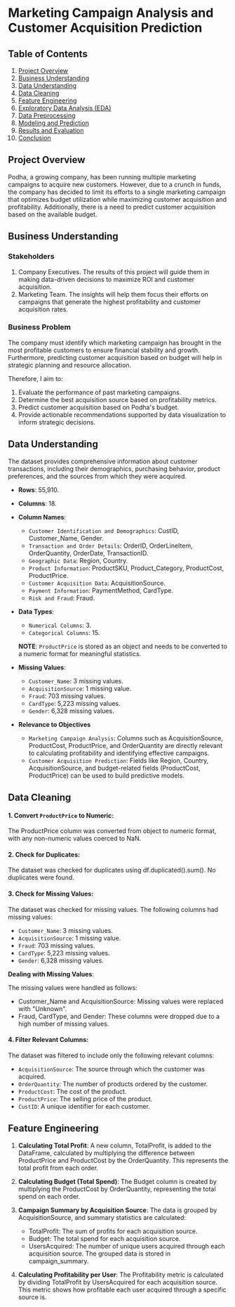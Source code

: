 # Marketing Campaign Analysis and Customer Acquisition Prediction

## Table of Contents
1. [Project Overview](#project-overview)
2. [Business Understanding](#business-understanding)
3. [Data Understanding](#data-understanding)
4. [Data Cleaning](#data-cleaning)
5. [Feature Engineering](#feature-engineering)
6. [Exploratory Data Analysis (EDA)](#exploratory-data-analysis-eda)
7. [Data Preprocessing](data-preprocessing)
8. [Modeling and Prediction](#modeling-and-prediction)
9. [Results and Evaluation](#results-and-evaluation)
10. [Conclusion](#conclusion)

## Project Overview
Podha, a growing company, has been running multiple marketing campaigns to acquire new customers. However, due to a crunch in funds, the company has decided to limit its efforts to a single marketing campaign that optimizes budget utilization while maximizing customer acquisition and profitability. Additionally, there is a need to predict customer acquisition based on the available budget.

## Business Understanding
### Stakeholders
1. Company Executives. The results of this project will guide them in making data-driven decisions to maximize ROI and customer acquisition.
2. Marketing Team. The insights will help them focus their efforts on campaigns that generate the highest profitability and customer acquisition rates.

### Business Problem
The company must identify which marketing campaign has brought in the most profitable customers to ensure financial stability and growth. Furthermore, predicting customer acquisition based on budget will help in strategic planning and resource allocation.

Therefore, I aim to:
1. Evaluate the performance of past marketing campaigns.
2. Determine the best acquisition source based on profitability metrics.
3. Predict customer acquisition based on Podha's budget.
4. Provide actionable recommendations supported by data visualization to inform strategic decisions.

## Data Understanding
The dataset provides comprehensive information about customer transactions, including their demographics, purchasing behavior, product preferences, and the sources from which they were acquired.
- **Rows**: 55,910.
- **Columns**: 18.
- **Column Names**: 
     - `Customer Identification and Demographics`: CustID, Customer_Name, Gender.
     - `Transaction and Order Details`: OrderID, OrderLineItem, OrderQuantity, OrderDate, TransactionID.
     - `Geographic Data`: Region, Country.
     - `Product Information`: ProductSKU, Product_Category, ProductCost, ProductPrice.
     - `Customer Acquisition Data`: AcquisitionSource.
     - `Payment Information`: PaymentMethod, CardType.
     - `Risk and Fraud`: Fraud.
- **Data Types**:
     - `Numerical Columns`: 3.
     - `Categorical Columns`: 15.

     **NOTE**: `ProductPrice` is stored as an object and needs to be converted to a numeric format for meaningful statistics.
- **Missing Values**:
     - `Customer_Name`: 3 missing values.
     - `AcquisitionSource`: 1 missing value.
     - `Fraud`: 703 missing values.
     - `CardType`: 5,223 missing values.
     - `Gender`: 6,328 missing values.
- **Relevance to Objectives**
     - `Marketing Campaign Analysis`: Columns such as AcquisitionSource, ProductCost, ProductPrice, and OrderQuantity are directly relevant to calculating profitability and identifying effective campaigns.
     - `Customer Acquisition Prediction`: Fields like Region, Country, AcquisitionSource, and budget-related fields (ProductCost, ProductPrice) can be used to build predictive models.

## Data Cleaning
#### 1. Convert `ProductPrice` to Numeric:
The ProductPrice column was converted from object to numeric format, with any non-numeric values coerced to NaN.

#### 2. Check for Duplicates:
The dataset was checked for duplicates using df.duplicated().sum(). No duplicates were found.

#### 3. Check for Missing Values:
The dataset was checked for missing values. The following columns had missing values:
- `Customer_Name`: 3 missing values.
- `AcquisitionSource`: 1 missing value.
- `Fraud`: 703 missing values.
- `CardType`: 5,223 missing values.
- `Gender`: 6,328 missing values.

**Dealing with Missing Values**:

The missing values were handled as follows:
- Customer_Name and AcquisitionSource: Missing values were replaced with "Unknown".
- Fraud, CardType, and Gender: These columns were dropped due to a high number of missing values.

#### 4. Filter Relevant Columns:
The dataset was filtered to include only the following relevant columns:
- `AcquisitionSource`: The source through which the customer was acquired.
- `OrderQuantity`: The number of products ordered by the customer.
- `ProductCost`: The cost of the product.
- `ProductPrice`: The selling price of the product.
- `CustID`: A unique identifier for each customer.

## Feature Engineering
1. **Calculating Total Profit**:
A new column, TotalProfit, is added to the DataFrame, calculated by multiplying the difference between ProductPrice and ProductCost by the OrderQuantity. This represents the total profit from each order.
2. **Calculating Budget (Total Spend)**:
The Budget column is created by multiplying the ProductCost by OrderQuantity, representing the total spend on each order.
3. **Campaign Summary by Acquisition Source**:
The data is grouped by AcquisitionSource, and summary statistics are calculated:

   - TotalProfit: The sum of profits for each acquisition source.
   - Budget: The total spend for each acquisition source.
   - UsersAcquired: The number of unique users acquired through each acquisition source. The grouped data is stored in campaign_summary.

4. **Calculating Profitability per User**:
The Profitability metric is calculated by dividing TotalProfit by UsersAcquired for each acquisition source. This metric shows how profitable each user acquired through a specific source is.
